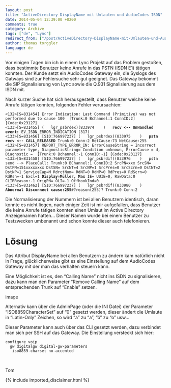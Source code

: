 ```yaml
---
layout: post
title: "ActiveDirectory DisplayName mit Umlauten und AudioCodes ISDN"
date: 2014-05-04 12:39:00 +0200
comments: true
category: Archive
tags: ["de", "Lync"]
redirect_from: ["/post/ActiveDirectory-DisplayName-mit-Umlauten-und-AudioCodes-ISDN", "/post/activedirectory-displayname-mit-umlauten-und-audiocodes-isdn"]
author: thomas torggler
language: de
---
```

<!-- more -->
<p>Vor einigen Tagen bin ich in einem Lync Projekt auf das Problem gesto&szlig;en, dass bestimmte Benutzer keine Anrufe in das PSTN (ISDN E1) t&auml;tigen konnten. Der Kunde setzt ein AudioCodes Gateway ein, die Syslogs des Gatways sind zur Fehlersuche sehr gut geeignet. Das Gateway bekommt die SIP Signalisierung von Lync sowie die Q.931 Signalisierung aus dem ISDN mit.</p>
<p>Nach kurzer Suche hat sich herausgestellt, dass Benutzer welche keine Anrufe t&auml;tigen konnten, folgenden Fehler verursachten:</p>
<p><code>&lt;132&gt;[S=831454] Error Indication: Last Command (Primitive) was not performed due to cause 100&nbsp; [Trunk:0 Bchannel:1 ConnID:2] [Code:0x23127] <br />&lt;133&gt;[S=831455] (&nbsp;&nbsp; lgr_psbrdex)(833974&nbsp;&nbsp;&nbsp; )&nbsp;&nbsp; <strong>recv &lt;-- UnHandled event:</strong> EV_ISDN_ERROR_INDICATION (317) <br />&lt;133&gt;[S=831456] [SID:766997237] (&nbsp;&nbsp; lgr_psbrdex)(833975&nbsp;&nbsp;&nbsp; )&nbsp;&nbsp; <strong>pstn recv &lt;-- CALL_RELEASED</strong> Trunk:0 Conn:2 RetCause:73 NetCause:255 <br />&lt;132&gt;[S=831457] REPORT_TYPE_ERROR_IN: ErrorCauseString = Incorrect parameter type, DiagnosticString= Condition unknown, ErrorCause = d, Diagnostic =&nbsp; [Trunk:0 Bchannel:-1 ConnID:-1] [Code:0x23127] <br />&lt;133&gt;[S=831458] [SID:766997237] (&nbsp;&nbsp; lgr_psbrdif)(833976&nbsp;&nbsp;&nbsp; )&nbsp;&nbsp; pstn send --&gt; PlaceCall: Trunk:0 BChannel:1 ConnID:2 SrcPN=xxx SrcSN= DstPN=151xxxxxxxx DstSN= SrcNT=4 SrcNP=1 SrcPres=0 SrcScrn=0 DstNT=2 DstNP=1 ServiceCap=M RdrctNum= RdNT=0 RdNP=0 RdPres=0 RdScrn=0 RdRsn=-1 Excl=1 <strong>Display=M&uuml;ller, Max</strong> IE= UUIE=0, RawData:0 CLIRReason:-1 OrigPN= OLI=-1 OffhookInd=0 <br />&lt;133&gt;[S=831462] [SID:766997237] (&nbsp;&nbsp; lgr_psbrdif)(833980&nbsp;&nbsp;&nbsp; )&nbsp;&nbsp; <strong>Abnormal Disconnect cause:255</strong>#?reason(255)? Trunk:0 Conn:2</code></p>
<p>Die Normalisierung der Nummern ist bei allen Benutzern identisch, daran konnte es nicht liegen, nach einiger Zeit ist mir aufgefallen, dass Benutzer die keine Anrufe t&auml;tigen konnten einen Umlaut im Active Directory Anzeigenamen hatten&hellip; Dieser Namen wurde bei einem Benutzer zu Testzwecken umbenannt und schon konnte dieser auch telefonieren.</p>
<h1>L&ouml;sung</h1>
<p>Das Attribut DisplayName bei allen Benutzern zu &auml;ndern kam nat&uuml;rlich nicht in Frage, gl&uuml;cklicherweise gibt es eine Einstellung auf dem AudioCodes Gateway mit der man das verhalten steuern kann.</p>
<p>Eine M&ouml;glichkeit ist es, den &ldquo;Calling Name&rdquo; nicht ins ISDN zu signalisieren, dazu kann man den Parameter &ldquo;Remove Calling Name&rdquo; auf dem entsprechenden Trunk auf &ldquo;Enable&rdquo; setzen.</p>
<p><a href="/assets/archive/image_630.png"><img style="display: inline; border: 0px;" title="image" src="/assets/archive/image_thumb_628.png" alt="image" width="244" height="16" border="0" /></a></p>
<p>Alternativ kann &uuml;ber die AdminPage&nbsp;(oder&nbsp;die INI Datei)&nbsp;der Parameter &ldquo;ISO8859CharacterSet&rdquo; auf &ldquo;0&rdquo; gesetzt werden, dieser &auml;ndert die Umlaute in &ldquo;Latin-Only&rdquo; Zeichen, so wird &ldquo;&auml;&rdquo; zu &ldquo;a&rdquo;, &ldquo;&ouml;&rdquo; zu &ldquo;o&rdquo; usw&hellip;</p>
<p>Dieser Parameter kann auch &uuml;ber das CLI gesetzt werden, dazu verbindet man sich per SSH auf das Gateway. Die Einstellung&nbsp;versteckt&nbsp;sich hier:&nbsp;&nbsp;</p>
<p><code>configure voip<br />&nbsp; gw digitalgw digital-gw-parameters<br />&nbsp;&nbsp; iso8859-charset no-accented</code></p>
<p>&nbsp;</p>
<p>Tom</p>
{% include imported_disclaimer.html %}

